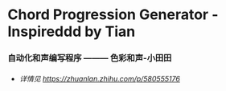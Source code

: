 # Chord Progression Generator - Inspireddd by Tian

### 自动化和声编写程序 ——— 色彩和声-小田田
* ###### 详情见 <https://zhuanlan.zhihu.com/p/580555176>
